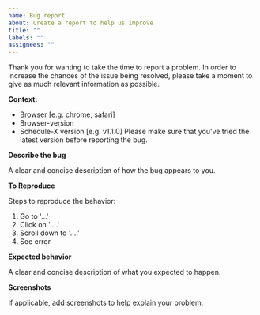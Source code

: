 ```yaml
---
name: Bug report
about: Create a report to help us improve
title: ""
labels: ""
assignees: ""
---
```


Thank you for wanting to take the time to report a problem. In order to increase the chances of the issue being 
resolved,
please take a moment to give as much relevant information as possible.

**Context:**

- Browser [e.g. chrome, safari]
- Browser-version
- Schedule-X version [e.g. v1.1.0] Please make sure that you've tried the latest version before reporting the bug.

**Describe the bug**

A clear and concise description of how the bug appears to you.

**To Reproduce**

Steps to reproduce the behavior:

1. Go to '...'
2. Click on '....'
3. Scroll down to '....'
4. See error

**Expected behavior**

A clear and concise description of what you expected to happen.

**Screenshots**

If applicable, add screenshots to help explain your problem.
